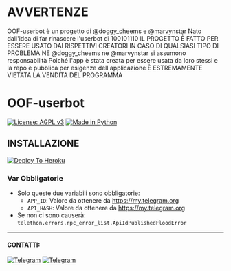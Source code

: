# AVVERTENZE
OOF-userbot è un progetto di @doggy_cheems e @marvynstar
Nato dall'idea di far rinascere l'userbot di 100101110 
IL PROGETTO È FATTO PER ESSERE USATO DAI RISPETTIVI CREATORI
IN CASO DI QUALSIASI TIPO DI PROBLEMA NE @doggy_cheems ne @marvynstar si assumono responsabilità 
Poiché l'app è stata creata per essere usata da loro stessi e la repo è pubblica per esigenze dell applicazione
È ESTREMAMENTE VIETATA LA VENDITA DEL PROGRAMMA

# OOF-userbot

[![License: AGPL v3](https://img.shields.io/badge/License-AGPL%20v3-green.svg)](https://www.gnu.org/licenses/agpl-3.0)
[![Made in Python](https://img.shields.io/badge/Made%20in-python-red.svg)](https://www.python.org/)

## INSTALLAZIONE

[![Deploy To Heroku](https://www.herokucdn.com/deploy/button.svg)](https://heroku.com/deploy)

### Var Obbligatorie

- Solo queste due variabili sono obbligatorie:
  - `APP_ID`: Valore da ottenere da <https://my.telegram.org>
  - `API_HASH`: Valore da ottenere da <https://my.telegram.org>
- Se non ci sono causerà: `telethon.errors.rpc_error_list.ApiIdPublishedFloodError`

***

#### CONTATTI:

[![Telegram](https://img.shields.io/badge/TG-%20@doggy-orange.svg)](https://t.me/doggy_cheems)
[![Telegram](https://img.shields.io/badge/TG-%20@Marvyn-orange.svg)](https://t.me/MarvynSTAR)
